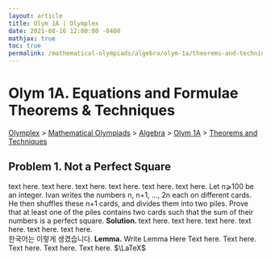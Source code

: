 ```yaml
---
layout: article
title: Olym 1A | Olymplex
date: 2021-08-16 12:00:00 -0400
mathjax: true
toc: true
permalink: /mathematical-olympiads/algebra/olym-1a/theorems-and-techniques/
---
```

<h1>Olym 1A. Equations and Formulae <ssup>Theorems & Techniques</ssup></h1>
<p><a href="https://ramaniumx.github.io/phantom-jekyll-theme/">Olymplex</a> > <a href="https://ramaniumx.github.io/phantom-jekyll-theme/mathematical-olympiads/">Mathematical Olympiads</a> > <a href="https://ramaniumx.github.io/phantom-jekyll-theme/mathematical-olympiads/algebra/">Algebra</a> > <a href="https://ramaniumx.github.io/phantom-jekyll-theme/mathematical-olympiads/algebra/olym-1a/">Olym 1A</a> > <a href="https://ramaniumx.github.io/phantom-jekyll-theme/mathematical-olympiads/algebra/olym-1a/theorems-and-techniques/">Theorems and Techniques</a><p>

<h2>Problem 1. Not a Perfect Square</h2>
text here. text here. text here. text here. text here. text here. 
<bluebox>Let n⩾100 be an integer. Ivan writes the numbers n, n+1, …, 2n each on different cards. He then shuffles these n+1 cards, and divides them into two piles. Prove that at least one of the piles contains two cards such that the sum of their numbers is a perfect square.</bluebox>
<b>Solution. </b> text here. text here. text here. text here. text here. text here. <br/>
한국어는 이렇게 생겼습니다. 
<greenbox><b>Lemma.</b> Write Lemma Here </greenbox>
Text here. Text here. Text here. Text here. Text here. $\LaTeX$
